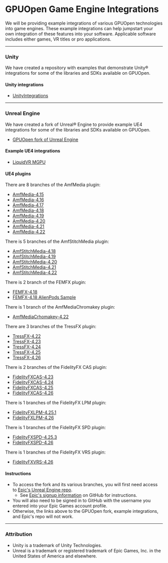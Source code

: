 # GPUOpen Game Engine Integrations

We will be providing example integrations of various GPUOpen technologies into game engines. These example integrations can help jumpstart your own integration of these features into your software.  Applicable software includes either games, VR titles or pro applications.

---

### Unity
We have created a repository with examples that demonstrate Unity&reg; integrations for some of the libraries and SDKs available on GPUOpen.

#### Unity integrations
* [UnityIntegrations](https://github.com/GPUOpen-LibrariesAndSDKs/UnityIntegrations)

---

### Unreal Engine
We have created a fork of Unreal&reg; Engine to provide example UE4 integrations for some of the libraries and SDKs available on GPUOpen.

* [GPUOpen fork of Unreal Engine](https://github.com/GPUOpenSoftware/UnrealEngine)

#### Example UE4 integrations
* [LiquidVR MGPU](https://github.com/GPUOpenSoftware/UnrealEngine/tree/LiquidVR-MGPU)

#### UE4 plugins
There are 8 branches of the AmfMedia plugin:
* [AmfMedia-4.15](https://github.com/GPUOpenSoftware/UnrealEngine/tree/AmfMedia-4.15)
* [AmfMedia-4.16](https://github.com/GPUOpenSoftware/UnrealEngine/tree/AmfMedia-4.16)
* [AmfMedia-4.17](https://github.com/GPUOpenSoftware/UnrealEngine/tree/AmfMedia-4.17)
* [AmfMedia-4.18](https://github.com/GPUOpenSoftware/UnrealEngine/tree/AmfMedia-4.18)
* [AmfMedia-4.19](https://github.com/GPUOpenSoftware/UnrealEngine/tree/AmfMedia-4.19)
* [AmfMedia-4.20](https://github.com/GPUOpenSoftware/UnrealEngine/tree/AmfMedia-4.20)
* [AmfMedia-4.21](https://github.com/GPUOpenSoftware/UnrealEngine/tree/AmfMedia-4.21)
* [AmfMedia-4.22](https://github.com/GPUOpenSoftware/UnrealEngine/tree/AmfMedia-4.22)

There is 5 branches of the AmfStitchMedia plugin:
* [AmfStitchMedia-4.18](https://github.com/GPUOpenSoftware/UnrealEngine/tree/AmfStitchMedia-4.18)
* [AmfStitchMedia-4.19](https://github.com/GPUOpenSoftware/UnrealEngine/tree/AmfStitchMedia-4.19)
* [AmfStitchMedia-4.20](https://github.com/GPUOpenSoftware/UnrealEngine/tree/AmfStitchMedia-4.20)
* [AmfStitchMedia-4.21](https://github.com/GPUOpenSoftware/UnrealEngine/tree/AmfStitchMedia-4.21)
* [AmfStitchMedia-4.22](https://github.com/GPUOpenSoftware/UnrealEngine/tree/AmfStitchMedia-4.22)

There is 2 branch of the FEMFX plugin:
* [FEMFX-4.18](https://github.com/GPUOpenSoftware/UnrealEngine/tree/FEMFX-4.18)
* [FEMFX-4.18 AlienPods Sample](https://github.com/GPUOpenSoftware/UnrealEngine/tree/FEMFX-AlienPods)

There is 1 branch of the AmfMediaChromakey plugin:
* [AmfMediaCrhomakey-4.22](https://github.com/GPUOpenSoftware/UnrealEngine/tree/AmfMediaChromakey-4.22)

There are 3 branches of the TressFX plugin:
* [TressFX-4.22](https://github.com/GPUOpenSoftware/UnrealEngine/tree/TressFX-4.22)
* [TressFX-4.23](https://github.com/GPUOpenSoftware/UnrealEngine/tree/TressFX-4.23)
* [TressFX-4.24](https://github.com/GPUOpenSoftware/UnrealEngine/tree/TressFX-4.24)
* [TressFX-4.25](https://github.com/GPUOpenSoftware/UnrealEngine/tree/TressFX-4.25)
* [TressFX-4.26](https://github.com/GPUOpenSoftware/UnrealEngine/tree/TressFX-4.26)

There is 2 branches of the FidelityFX CAS plugin:
* [FidelityFXCAS-4.23](https://github.com/GPUOpenSoftware/UnrealEngine/tree/FidelityFXCAS-4.23)
* [FidelityFXCAS-4.24](https://github.com/GPUOpenSoftware/UnrealEngine/tree/FidelityFXCAS-4.24)
* [FidelityFXCAS-4.25](https://github.com/GPUOpenSoftware/UnrealEngine/tree/FidelityFXCAS-4.25.1)
* [FidelityFXCAS-4.26](https://github.com/GPUOpenSoftware/UnrealEngine/tree/FidelityFXCAS-4.26)

There is 1 branches of the FidelityFX LPM plugin:
* [FidelityFXLPM-4.25.1](https://github.com/GPUOpenSoftware/UnrealEngine/tree/FidelityFXLPM-4.25.1)
* [FidelityFXLPM-4.26](https://github.com/GPUOpenSoftware/UnrealEngine/tree/FidelityFXLPM-4.26)

There is 1 branches of the FidelityFX SPD plugin:
* [FidelityFXSPD-4.25.3](https://github.com/GPUOpenSoftware/UnrealEngine/tree/FidelityFXSPD-4.25.3)
* [FidelityFXSPD-4.26](https://github.com/GPUOpenSoftware/UnrealEngine/tree/FidelityFXSPD-4.26)

There is 1 branches of the FidelityFX VRS plugin:
* [FidelityFXVRS-4.26](https://github.com/GPUOpenSoftware/UnrealEngine/tree/FidelityFXVRS-4.26)

#### Instructions
* To access the fork and its various branches, you will first need access to [Epic's Unreal Engine repo](https://github.com/EpicGames/UnrealEngine).
  * See [Epic's signup information](https://github.com/EpicGames/Signup) on GitHub for instructions.
* You will also need to be signed in to GitHub with the username you entered into your Epic Games account profile.
* Otherwise, the links above to the GPUOpen fork, example integrations, and Epic's repo will not work.

---

### Attribution
- Unity is a trademark of Unity Technologies.
- Unreal is a trademark or registered trademark of Epic Games, Inc. in the United States of America and elsewhere.
